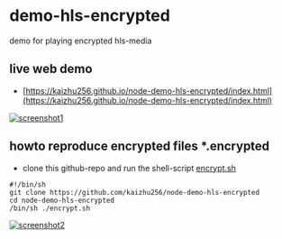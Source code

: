 # demo-hls-encrypted
demo for playing encrypted hls-media

## live web demo
- [https://kaizhu256.github.io/node-demo-hls-encrypted/index.html](https://kaizhu256.github.io/node-demo-hls-encrypted/index.html)

[![screenshot1](https://kaizhu256.github.io/node-demo-hls-encrypted/screenshot1.png)](https://kaizhu256.github.io/node-demo-hls-encrypted/index.html)

## howto reproduce encrypted files *.encrypted
- clone this github-repo and run the shell-script [encrypt.sh](https://github.com/kaizhu256/node-demo-hls-encrypted/blob/gh-pages/encrypt.sh)

```shell
#!/bin/sh
git clone https://github.com/kaizhu256/node-demo-hls-encrypted
cd node-demo-hls-encrypted
/bin/sh ./encrypt.sh
```

[![screenshot2](https://kaizhu256.github.io/node-demo-hls-encrypted/screenshot2.png)](https://github.com/kaizhu256/node-demo-hls-encrypted/blob/gh-pages/encrypt.sh)
